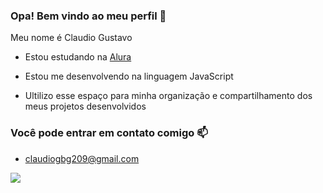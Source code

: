 ### Opa! Bem vindo ao meu perfil 🤙

Meu nome é Claudio Gustavo

- Estou estudando na [Alura](https//www.alura.com.br)
  
- Estou me desenvolvendo na linguagem JavaScript

- Ultilizo esse espaço para minha organização e compartilhamento dos meus projetos desenvolvidos

### Você pode entrar em contato comigo 📫

- claudiogbg209@gmail.com



![](https://media1.tenor.com/m/t273D3EqiIYAAAAC/one-piece-luffy.gif)
